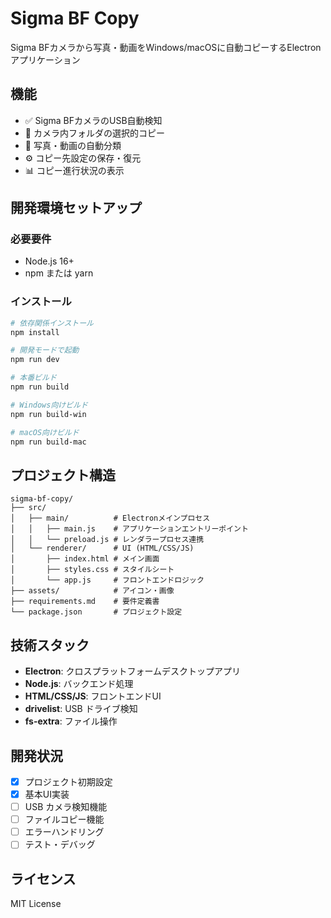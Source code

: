 # Sigma BF Copy

Sigma BFカメラから写真・動画をWindows/macOSに自動コピーするElectronアプリケーション

## 機能

- ✅ Sigma BFカメラのUSB自動検知
- 📁 カメラ内フォルダの選択的コピー  
- 🔄 写真・動画の自動分類
- ⚙️ コピー先設定の保存・復元
- 📊 コピー進行状況の表示

## 開発環境セットアップ

### 必要要件
- Node.js 16+
- npm または yarn

### インストール

```bash
# 依存関係インストール
npm install

# 開発モードで起動
npm run dev

# 本番ビルド
npm run build

# Windows向けビルド
npm run build-win

# macOS向けビルド  
npm run build-mac
```

## プロジェクト構造

```
sigma-bf-copy/
├── src/
│   ├── main/          # Electronメインプロセス
│   │   ├── main.js    # アプリケーションエントリーポイント
│   │   └── preload.js # レンダラープロセス連携
│   └── renderer/      # UI (HTML/CSS/JS)
│       ├── index.html # メイン画面
│       ├── styles.css # スタイルシート  
│       └── app.js     # フロントエンドロジック
├── assets/            # アイコン・画像
├── requirements.md    # 要件定義書
└── package.json       # プロジェクト設定
```

## 技術スタック

- **Electron**: クロスプラットフォームデスクトップアプリ
- **Node.js**: バックエンド処理
- **HTML/CSS/JS**: フロントエンドUI
- **drivelist**: USB ドライブ検知
- **fs-extra**: ファイル操作

## 開発状況

- [x] プロジェクト初期設定
- [x] 基本UI実装  
- [ ] USB カメラ検知機能
- [ ] ファイルコピー機能
- [ ] エラーハンドリング
- [ ] テスト・デバッグ

## ライセンス

MIT License